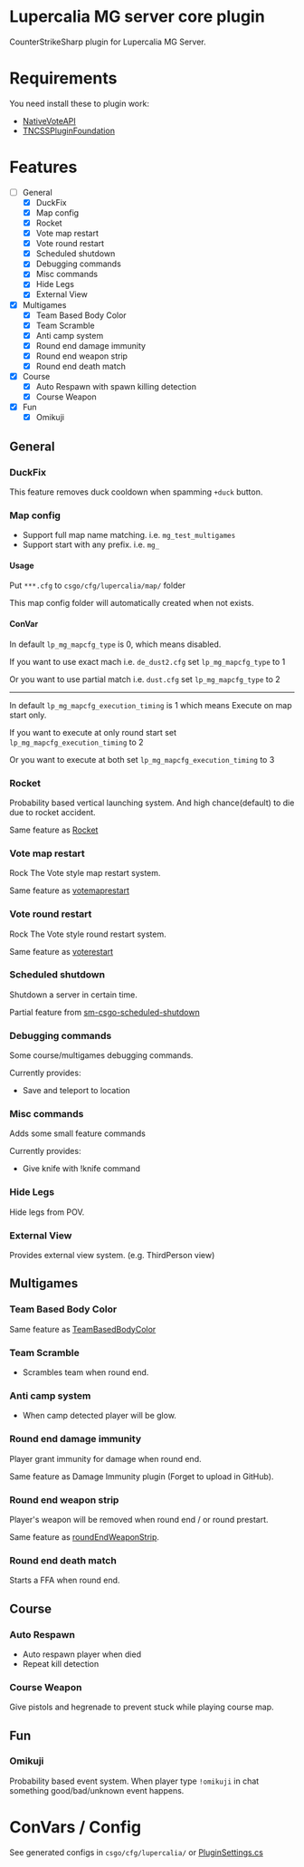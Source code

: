 # Lupercalia MG server core plugin

CounterStrikeSharp plugin for Lupercalia MG Server.

#  Requirements

You need install these to plugin work:
- [NativeVoteAPI](https://github.com/fltuna/NativeVoteAPI-CS2/releases/latest)
- [TNCSSPluginFoundation](https://github.com/fltuna/TNCSSPluginFoundation)


# Features


- [ ] General
  - [x] DuckFix
  - [x] Map config
  - [x] Rocket
  - [x] Vote map restart
  - [x] Vote round restart
  - [x] Scheduled shutdown
  - [x] Debugging commands
  - [x] Misc commands
  - [x] Hide Legs
  - [x] External View
- [x] Multigames
  - [x] Team Based Body Color
  - [x] Team Scramble
  - [x] Anti camp system
  - [x] Round end damage immunity 
  - [x] Round end weapon strip
  - [x] Round end death match
- [x] Course
  - [x] Auto Respawn with spawn killing detection
  - [x] Course Weapon
- [x] Fun
  - [x] Omikuji

## General

### DuckFix

This feature removes duck cooldown when spamming `+duck` button.

### Map config

- Support full map name matching. i.e. `mg_test_multigames`
- Support start with any prefix. i.e. `mg_`

#### Usage

Put `***.cfg` to `csgo/cfg/lupercalia/map/` folder

This map config folder will automatically created when not exists.

#### ConVar

In default `lp_mg_mapcfg_type` is 0, which means disabled.

If you want to use exact mach i.e. `de_dust2.cfg` set `lp_mg_mapcfg_type` to 1

Or you want to use partial match i.e. `dust.cfg` set `lp_mg_mapcfg_type` to 2

---

In default `lp_mg_mapcfg_execution_timing` is 1 which means Execute on map start only.

If you want to execute at only round start set `lp_mg_mapcfg_execution_timing` to 2

Or you want to execute at both set `lp_mg_mapcfg_execution_timing` to 3


### Rocket

Probability based vertical launching system. And high chance(default) to die due to rocket accident.

Same feature as [Rocket](https://github.com/faketuna/sm-csgo-rocket)


### Vote map restart

Rock The Vote style map restart system.

Same feature as [votemaprestart](https://github.com/faketuna/sm-CSGO-votemaprestart)

### Vote round restart

Rock The Vote style round restart system.

Same feature as [voterestart](https://github.com/faketuna/sm-CSGO-voterestart)

### Scheduled shutdown

Shutdown a server in certain time.

Partial feature from [sm-csgo-scheduled-shutdown](https://github.com/faketuna/sm-csgo-scheduled-shutdown)

### Debugging commands

Some course/multigames debugging commands.

Currently provides:

- Save and teleport to location

### Misc commands

Adds some small feature commands

Currently provides:

- Give knife with !knife command

### Hide Legs

Hide legs from POV.

### External View

Provides external view system. (e.g. ThirdPerson view)


## Multigames

### Team Based Body Color

Same feature as [TeamBasedBodyColor](https://github.com/faketuna/TeamBasedBodyColor)

### Team Scramble

- Scrambles team when round end.

### Anti camp system

- When camp detected player will be glow.

### Round end damage immunity

Player grant immunity for damage when round end.

Same feature as Damage Immunity plugin (Forget to upload in GitHub).

### Round end weapon strip

Player's weapon will be removed when round end / or round prestart.

Same feature as [roundEndWeaponStrip](https://github.com/faketuna/roundEndWeaponStrip).

### Round end death match

Starts a FFA when round end.

## Course

### Auto Respawn

- Auto respawn player when died
- Repeat kill detection

### Course Weapon

Give pistols and hegrenade to prevent stuck while playing course map.

## Fun

### Omikuji

Probability based event system. When player type `!omikuji` in chat something good/bad/unknown event happens.

# ConVars / Config

See generated configs in `csgo/cfg/lupercalia/` or [PluginSettings.cs](LupercaliaMGCore/PluginSettings.cs)
